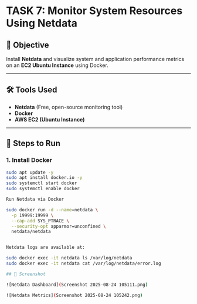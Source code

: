 # TASK 7: Monitor System Resources Using Netdata

## 🎯 Objective
Install **Netdata** and visualize system and application performance metrics on an **EC2 Ubuntu Instance** using Docker.

---

## 🛠 Tools Used
- **Netdata** (Free, open-source monitoring tool)
- **Docker**
- **AWS EC2 (Ubuntu Instance)**

---

## 📌 Steps to Run

### 1. Install Docker
```bash
sudo apt update -y
sudo apt install docker.io -y
sudo systemctl start docker
sudo systemctl enable docker

Run Netdata via Docker

sudo docker run -d --name=netdata \
  -p 19999:19999 \
  --cap-add SYS_PTRACE \
  --security-opt apparmor=unconfined \
  netdata/netdata


Netdata logs are available at:

sudo docker exec -it netdata ls /var/log/netdata
sudo docker exec -it netdata cat /var/log/netdata/error.log

## 📸 Screenshot

![Netdata Dashboard](Screenshot 2025-08-24 105111.png)

![Netdata Metrics](Screenshot 2025-08-24 105242.png)



